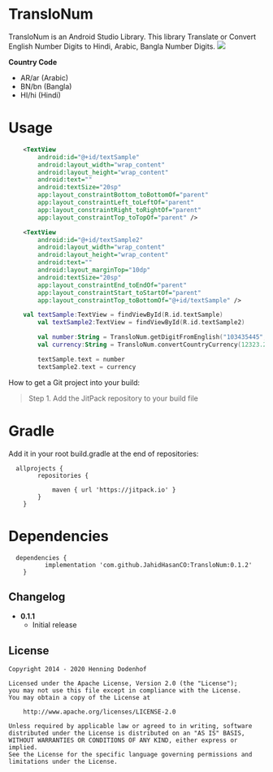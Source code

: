 # TransloNum

TransloNum is an Android Studio Library. This library Translate or Convert English Number Digits to Hindi, Arabic, Bangla Number Digits.
[![](https://jitpack.io/v/JahidHasanCO/TransloNum.svg)](https://jitpack.io/#JahidHasanCO/TransloNum)


**Country Code**
 -  AR/ar (Arabic)
 -  BN/bn (Bangla)
 -  HI/hi (Hindi) 

# Usage

```XML
    <TextView
        android:id="@+id/textSample"
        android:layout_width="wrap_content"
        android:layout_height="wrap_content"
        android:text=""
        android:textSize="20sp"
        app:layout_constraintBottom_toBottomOf="parent"
        app:layout_constraintLeft_toLeftOf="parent"
        app:layout_constraintRight_toRightOf="parent"
        app:layout_constraintTop_toTopOf="parent" />

    <TextView
        android:id="@+id/textSample2"
        android:layout_width="wrap_content"
        android:layout_height="wrap_content"
        android:text=""
        android:layout_marginTop="10dp"
        android:textSize="20sp"
        app:layout_constraintEnd_toEndOf="parent"
        app:layout_constraintStart_toStartOf="parent"
        app:layout_constraintTop_toBottomOf="@+id/textSample" />
```

```kotlin
	val textSample:TextView = findViewById(R.id.textSample)
        val textSample2:TextView = findViewById(R.id.textSample2)

        val number:String = TransloNum.getDigitFromEnglish("103435445","ar")
        val currency:String = TransloNum.convertCountryCurrency(12323.2342,"hi")

        textSample.text = number
        textSample2.text = currency
```

How to get a Git project into your build:

> Step 1. Add the JitPack repository to your build file

# Gradle
Add it in your root build.gradle at the end of repositories:

```
  allprojects {
		repositories {
			
			maven { url 'https://jitpack.io' }
		}
	}
 ```

# Dependencies

```
  dependencies {
	      implementation 'com.github.JahidHasanCO:TransloNum:0.1.2'
	}
```

Changelog
---------
* **0.1.1**
    * Initial release

License
-------

    Copyright 2014 - 2020 Henning Dodenhof

    Licensed under the Apache License, Version 2.0 (the "License");
    you may not use this file except in compliance with the License.
    You may obtain a copy of the License at

        http://www.apache.org/licenses/LICENSE-2.0

    Unless required by applicable law or agreed to in writing, software
    distributed under the License is distributed on an "AS IS" BASIS,
    WITHOUT WARRANTIES OR CONDITIONS OF ANY KIND, either express or implied.
    See the License for the specific language governing permissions and
    limitations under the License.

